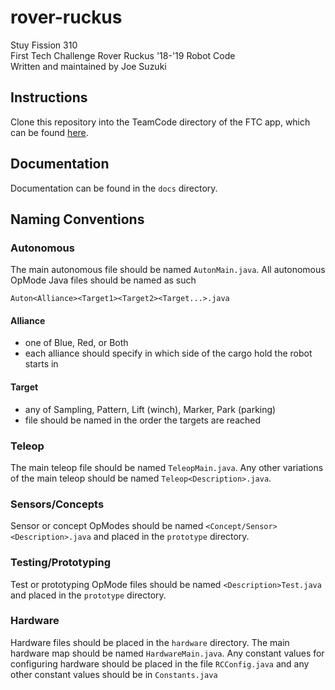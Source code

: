 # rover-ruckus
Stuy Fission 310<br>
First Tech Challenge Rover Ruckus '18-'19 Robot Code<br>
Written and maintained by Joe Suzuki<br>

## Instructions
Clone this repository into the TeamCode directory of the FTC app, which can be found [here](https://github.com/ftctechnh/ftc_app).

## Documentation
Documentation can be found in the `docs` directory.

## Naming Conventions

### Autonomous
The main autonomous file should be named `AutonMain.java`. All autonomous OpMode Java files should be named as such
```
Auton<Alliance><Target1><Target2><Target...>.java
```

#### Alliance
- one of Blue, Red, or Both
- each alliance should specify in which side of the cargo hold the robot starts in

#### Target
- any of Sampling, Pattern, Lift (winch), Marker, Park (parking)
- file should be named in the order the targets are reached

### Teleop
The main teleop file should be named `TeleopMain.java`. Any other variations of the main teleop should be named `Teleop<Description>.java`.

### Sensors/Concepts
Sensor or concept OpModes should be named `<Concept/Sensor><Description>.java` and placed in the `prototype` directory.

### Testing/Prototyping
Test or prototyping OpMode files should be named `<Description>Test.java` and placed in the `prototype` directory.

### Hardware
Hardware files should be placed in the `hardware` directory. The main hardware map should be named `HardwareMain.java`. Any constant values for configuring hardware should be placed in the file `RCConfig.java` and any other constant values should be in `Constants.java`

